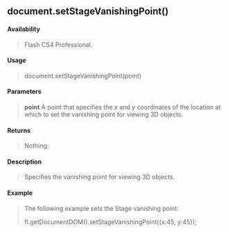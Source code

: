 ## document.setStageVanishingPoint()

#### Availability

> Flash CS4 Professional.

#### Usage

> document.setStageVanishingPoint(point)

#### Parameters

> **point** A point that specifies the *x* and *y* coordinates of the location at which to set the vanishing point for viewing 3D objects.

#### Returns

> Nothing.

#### Description

> Specifies the vanishing point for viewing 3D objects.

#### Example

> The following example sets the Stage vanishing point:
>
> fl.getDocumentDOM().setStageVanishingPoint({x:45, y:45});
